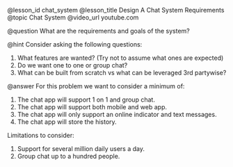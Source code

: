 @lesson_id
chat_system
@lesson_title
Design A Chat System Requirements
@topic
Chat System
@video_url
youtube.com

@question
What are the requirements and goals of the system?

@hint
Consider asking the following questions:
1. What features are wanted? (Try not to assume what ones are expected)
2. Do we want one to one or group chat? 
3. What can be built from scratch vs what can be leveraged 3rd partywise?

@answer
For this problem we want to consider a minimum of:
1. The chat app will support 1 on 1 and group chat.
2. The chat app will support both mobile and web app.
3. The chat app will only support an online indicator and text messages. 
4. The chat app will store the history. 

Limitations to consider:
1. Support for several million daily users a day.
2. Group chat up to a hundred people. 